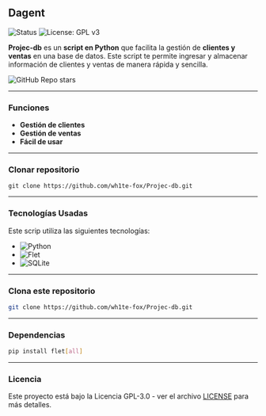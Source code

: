 ## Dagent
![Status](https://img.shields.io/badge/status-in--development-yellow) ![License: GPL v3](https://img.shields.io/badge/License-GPLv3-blue.svg) 

**Projec-db** es un **script en Python** que facilita la gestión de **clientes y ventas** en una base de datos. Este script te permite ingresar y almacenar información de clientes y ventas de manera rápida y sencilla.

![GitHub Repo stars](https://img.shields.io/github/stars/wh1te-fox/Projec-db?style=social)

---

###  Funciones

- **Gestión de clientes**
- **Gestión de ventas**
- **Fácil de usar**

---

### Clonar repositorio

```
git clone https://github.com/wh1te-fox/Projec-db.git
```

---

### Tecnologías Usadas

Este scrip utiliza las siguientes tecnologías:

- ![Python](https://img.shields.io/badge/Python-FFD43B?style=flat&labelColor=FFD43B&color=FFD43B)
- ![Flet](https://img.shields.io/badge/Flet-FF4136?style=flat&labelColor=FF4136&color=FF4136)
- ![SQLite](https://img.shields.io/badge/SQLite-FFFFFF?style=flat&labelColor=FFFFFF&color=FFFFFF&logoColor=000000)

---

### Clona este repositorio

```bash
git clone https://github.com/wh1te-fox/Projec-db.git
````

---

### Dependencias

```bash
pip install flet[all]
```

---

### Licencia

Este proyecto está bajo la Licencia GPL-3.0 - ver el archivo [LICENSE](https://github.com/wh1te-fox/Projec-db?tab=GPL-3.0-1-ov-file) para más detalles.
